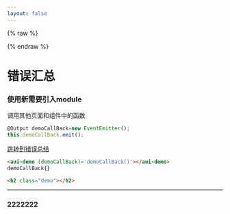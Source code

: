```yaml
---
layout: false
---
```

{% raw %}
<p>
{% endraw %}

# 错误汇总

### 使用新需要引入module
调用其他页面和组件中的函数
```javascript
@Output demoCallBack=new EventEmitter(); 
this.demoCallBack.emit();
```

[跳转到错误总结](https://kanghuihere.github.io/error.md) 

```html
<aui-demo (demoCallBack)='demoCallBack()'></aui-demo>
demoCallBack{}
```

```html
<h2 class="demo"></h2>
```
---
### 2222222
